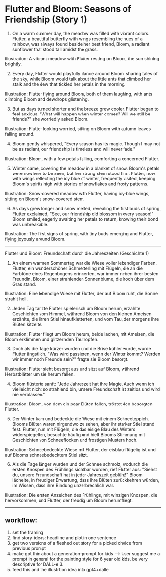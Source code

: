 # Flutter and Bloom: Seasons of Friendship (Story 1)

1. On a warm summer day, the meadow was filled with vibrant colors. Flutter, a beautiful butterfly with wings resembling the hues of a rainbow, was always found beside her best friend, Bloom, a radiant sunflower that stood tall amidst the grass.

Illustration: A vibrant meadow with Flutter resting on Bloom, the sun shining brightly.

2. Every day, Flutter would playfully dance around Bloom, sharing tales of the sky, while Bloom would talk about the little ants that climbed her stalk and the dew that tickled her petals in the morning.

Illustration: Flutter flying around Bloom, both of them laughing, with ants climbing Bloom and dewdrops glistening.

3. But as days turned shorter and the breeze grew cooler, Flutter began to feel anxious. "What will happen when winter comes? Will we still be friends?" she worriedly asked Bloom.

Illustration: Flutter looking worried, sitting on Bloom with autumn leaves falling around.

4. Bloom gently whispered, "Every season has its magic. Though I may not be as radiant, our friendship is timeless and will never fade."

Illustration: Bloom, with a few petals falling, comforting a concerned Flutter.

5. Winter came, covering the meadow in a blanket of snow. Bloom's petals were nowhere to be seen, but her strong stem stood firm. Flutter, now with wings reflecting the icy blue of winter, frequently visited, keeping Bloom's spirits high with stories of snowflakes and frosty patterns.

Illustration: Snow-covered meadow with Flutter, having icy-blue wings, sitting on Bloom's snow-covered stem.

6. As days grew longer and snow melted, revealing the first buds of spring, Flutter exclaimed, "See, our friendship did blossom in every season!" Bloom smiled, eagerly awaiting her petals to return, knowing their bond was unbreakable.

Illustration: The first signs of spring, with tiny buds emerging and Flutter, flying joyously around Bloom.

-----

Flutter und Bloom: Freundschaft durch die Jahreszeiten (Geschichte 1)

1. An einem warmen Sommertag war die Wiese voller lebendiger Farben. Flutter, ein wunderschöner Schmetterling mit Flügeln, die an die Farbtöne eines Regenbogens erinnerten, war immer neben ihrer besten Freundin, Bloom, einer strahlenden Sonnenblume, die hoch über dem Gras stand.

Illustration: Eine lebendige Wiese mit Flutter, der auf Bloom ruht, die Sonne strahlt hell.

2. Jeden Tag tanzte Flutter spielerisch um Bloom herum, erzählte Geschichten vom Himmel, während Bloom von den kleinen Ameisen erzählte, die ihren Stiel hinaufkletterten, und vom Tau, der morgens ihre Blüten kitzelte.

Illustration: Flutter fliegt um Bloom herum, beide lachen, mit Ameisen, die Bloom erklimmen und glitzernden Tautropfen.

3. Doch als die Tage kürzer wurden und die Brise kühler wurde, wurde Flutter ängstlich. "Was wird passieren, wenn der Winter kommt? Werden wir immer noch Freunde sein?" fragte sie Bloom besorgt.

Illustration: Flutter sieht besorgt aus und sitzt auf Bloom, während Herbstblätter um sie herum fallen.

4. Bloom flüsterte sanft: "Jede Jahreszeit hat ihre Magie. Auch wenn ich vielleicht nicht so strahlend bin, unsere Freundschaft ist zeitlos und wird nie verblassen."

Illustration: Bloom, von dem ein paar Blüten fallen, tröstet den besorgten Flutter.

5. Der Winter kam und bedeckte die Wiese mit einem Schneeteppich. Blooms Blüten waren nirgendwo zu sehen, aber ihr starker Stiel stand fest. Flutter, nun mit Flügeln, die das eisige Blau des Winters widerspiegelten, besuchte häufig und hielt Blooms Stimmung mit Geschichten von Schneeflocken und frostigen Mustern hoch.

Illustration: Schneebedeckte Wiese mit Flutter, der eisblau-flügelig ist und auf Blooms schneebedecktem Stiel sitzt.

6. Als die Tage länger wurden und der Schnee schmolz, wodurch die ersten Knospen des Frühlings sichtbar wurden, rief Flutter aus: "Siehst du, unsere Freundschaft hat in jeder Jahreszeit geblüht!" Bloom lächelte, in freudiger Erwartung, dass ihre Blüten zurückkehren würden, im Wissen, dass ihre Bindung unzerbrechlich war.

Illustration: Die ersten Anzeichen des Frühlings, mit winzigen Knospen, die hervorkommen, und Flutter, der freudig um Bloom herumfliegt.



-----


## workflow:
1. set the framing
1. find story-ideas: headline and plot in one sentence
1. get two versions of a fleshed out story for a picked choice from previous prompt
1. make gpt thin about a generation-prompt for kids --> User
suggest me a prompt in general for the painting style for 6 year old kids. be very descriptive for DALL-e 3.
1. feed this and the illustrtion idea into gpt4+dalle





